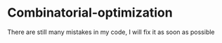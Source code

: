 # Combinatorial-optimization

There are still many mistakes in my code, I will fix it as soon as possible
